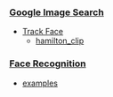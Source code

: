 ### [Google Image Search](https://www.google.com/imghp)
* [Track Face](https://github.com/jumbokh/csu1112-class/blob/main/class/face/track_faces_on_video_realtime.ipynb)
    * [hamilton_clip](https://github.com/jumbokh/csu1112-class/blob/main/class/face/hamilton_clip.mp4)
### [Face Recognition](https://github.com/ageitgey/face_recognition/blob/master/README_Simplified_Chinese.md)
* [examples](https://github.com/ageitgey/face_recognition/tree/master/examples)

